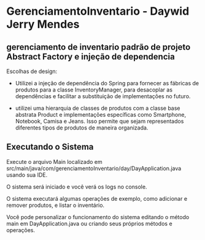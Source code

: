 # GerenciamentoInventario - Daywid Jerry Mendes
## gerenciamento de inventario padrão de projeto Abstract Factory e injeção de dependencia

Escolhas de design: 

- Utilizei a injeção de dependência do Spring para fornecer as fábricas de produtos para a classe InventoryManager, para desacoplar as dependências e facilitar a substituição de implementações no futuro.

- utilizei uma hierarquia de classes de produtos com a classe base abstrata Product e implementações específicas como Smartphone, Notebook, Camisa e Jeans. Isso permite que sejam representados diferentes tipos de produtos de maneira organizada.



## Executando o Sistema
Execute o arquivo Main localizado em 
src/main/java/com/gerenciamentoInventario/day/DayApplication.java usando sua IDE.

O sistema será iniciado e você verá os logs no console.

O sistema executará algumas operações de exemplo, como adicionar e remover produtos, e listar o inventário.

Você pode personalizar o funcionamento do sistema editando o método main em DayApplication.java ou criando seus próprios métodos e operações.
